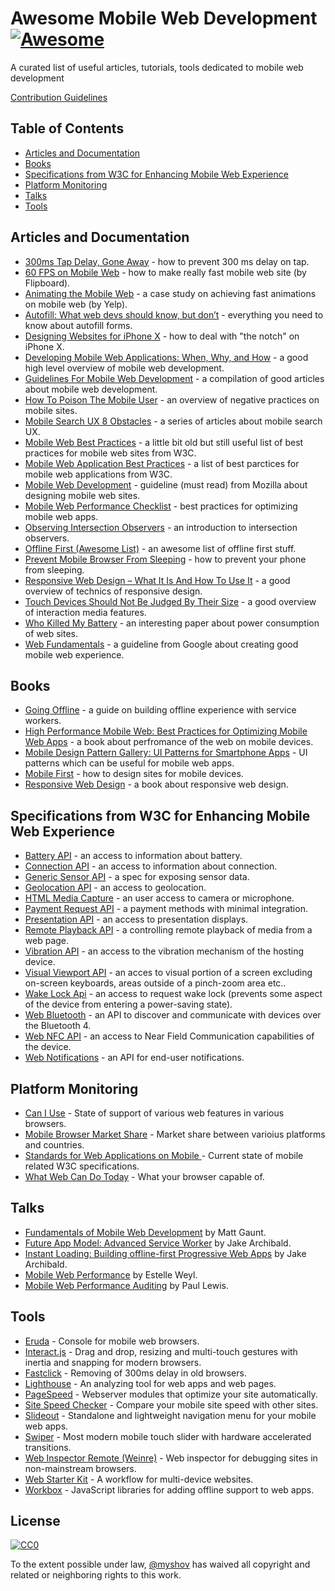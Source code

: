 # Awesome Mobile Web Development [![Awesome](https://awesome.re/badge.svg)](https://awesome.re)

A curated list of useful articles, tutorials, tools dedicated to mobile web development

<a href="https://github.com/myshov/awesome-mobile-web-development/blob/master/CONTRIBUTION.md">Contribution Guidelines</a>


## Table of Contents

- [Articles and Documentation](#articles-and-documentation)
- [Books](#books)
- [Specifications from W3C for Enhancing Mobile Web Experience](#specifications-from-w3c-for-enhancing-mobile-web-experience)
- [Platform Monitoring](#platform-monitoring)
- [Talks](#talks)
- [Tools](#tools)


## Articles and Documentation

- [300ms Tap Delay, Gone Away](https://developers.google.com/web/updates/2013/12/300ms-tap-delay-gone-away) - how to prevent 300 ms delay on tap.
- [60 FPS on Mobile Web](http://engineering.flipboard.com/2015/02/mobile-web) - how to make really fast mobile web site (by Flipboard).
- [Animating the Mobile Web](https://engineeringblog.yelp.com/2015/01/animating-the-mobile-web.html) - a case study on achieving fast animations on mobile web (by Yelp).
- [Autofill: What web devs should know, but don’t](https://cloudfour.com/thinks/autofill-what-web-devs-should-know-but-dont/) - everything you need to know about autofill forms.
- [Designing Websites for iPhone X](https://webkit.org/blog/7929/designing-websites-for-iphone-x/) - how to deal with "the notch" on iPhone X.
- [Developing Mobile Web Applications: When, Why, and How](https://www.toptal.com/android/developing-mobile-web-apps-when-why-and-how) - a good high level overview of mobile web development.
- [Guidelines For Mobile Web Development](https://www.smashingmagazine.com/guidelines-for-mobile-web-development/) - a compilation of good articles about mobile web development.
- [How To Poison The Mobile User](https://www.smashingmagazine.com/2016/10/how-to-poison-the-mobile-user/) - an overview of negative practices on mobile sites.
- [Mobile Search UX 8 Obstacles](https://blog.algolia.com/mobile-search-ux-8-obstacles/) - a series of articles about mobile search UX.
- [Mobile Web Best Practices](https://www.w3.org/TR/mobile-bp/) - a little bit old but still useful list of best practices for mobile web sites from W3C.
- [Mobile Web Application Best Practices](https://www.w3.org/TR/mwabp/) - a list of best parctices for mobile web applications from W3C.
- [Mobile Web Development](https://developer.mozilla.org/en-US/docs/Web/Guide/Mobile) - guideline (must read) from Mozilla about designing mobile web sites.
- [Mobile Web Performance Checklist](https://www.oreilly.com/ideas/mobile-web-performance-checklist) - best practices for optimizing mobile web apps.
- [Observing Intersection Observers](https://davidwalsh.name/intersection-observers) - an introduction to intersection observers.
- [Offline First (Awesome List)](https://github.com/pazguille/offline-first) - an awesome list of offline first stuff.
- [Prevent Mobile Browser From Sleeping](https://davidwalsh.name/wake-lock-shim) - how to prevent your phone from sleeping.
- [Responsive Web Design – What It Is And How To Use It](https://www.smashingmagazine.com/2011/01/guidelines-for-responsive-web-design/) - a good overview of technics of responsive design.
- [Touch Devices Should Not Be Judged By Their Size](https://css-tricks.com/touch-devices-not-judged-size/) - a good overview of interaction media features.
- [Who Killed My Battery](https://mobisocial.stanford.edu/papers/boneh-www2012.pdf) - an interesting paper about power consumption of web sites.
- [Web Fundamentals](https://developers.google.com/web/fundamentals/) - a guideline from Google about creating good mobile web experience.


## Books

- [Going Offline](https://abookapart.com/products/going-offline) - a guide on building offline experience with service workers.
- [High Performance Mobile Web: Best Practices for Optimizing Mobile Web Apps](https://www.amazon.com/High-Performance-Mobile-Web-Optimizing/dp/1491912553) - a book about perfromance of the web on mobile devices.
- [Mobile Design Pattern Gallery: UI Patterns for Smartphone Apps](https://www.amazon.com/Mobile-Design-Pattern-Gallery-Smartphone/dp/1449363636) - UI patterns which can be useful for mobile web apps.
- [Mobile First](https://abookapart.com/products/mobile-first) - how to design sites for mobile devices.
- [Responsive Web Design](https://abookapart.com/products/responsive-web-design) - a book about responsive web design.


## Specifications from W3C for Enhancing Mobile Web Experience

- [Battery API](https://www.w3.org/TR/battery-status/) - an access to information about battery.
- [Connection API](http://wicg.github.io/netinfo/) - an access to information about connection.
- [Generic Sensor API](https://www.w3.org/TR/generic-sensor/) - a spec for exposing sensor data.
- [Geolocation API](https://www.w3.org/TR/geolocation-API/) - an access to geolocation.
- [HTML Media Capture](https://www.w3.org/TR/html-media-capture/) - an user access to camera or microphone.
- [Payment Request API](https://www.w3.org/TR/payment-request/) - a payment methods with minimal integration.
- [Presentation API](https://www.w3.org/TR/presentation-api/) - an access to presentation displays.
- [Remote Playback API](https://www.w3.org/TR/remote-playback/) - a controlling remote playback of media from a web page.
- [Vibration API](https://www.w3.org/TR/vibration/) - an access to the vibration mechanism of the hosting device.
- [Visual Viewport API](https://wicg.github.io/visual-viewport/) - an acces to visual portion of a screen excluding on-screen keyboards, areas outside of a pinch-zoom area etc..
- [Wake Lock Api](https://www.w3.org/TR/wake-lock/) - an access to request wake lock (prevents some aspect of the device from entering a power-saving state).
- [Web Bluetooth](https://webbluetoothcg.github.io/web-bluetooth/) - an API to discover and communicate with devices over the Bluetooth 4.
- [Web NFC API](https://w3c.github.io/web-nfc/) - an access to Near Field Communication capabilities of the device.
- [Web Notifications](https://www.w3.org/TR/notifications/) - an API for end-user notifications.


## Platform Monitoring

- [Can I Use](https://caniuse.com/) - State of support of various web features in various browsers.
- [Mobile Browser Market Share](http://gs.statcounter.com/browser-market-share/mobile/) - Market share between varioius platforms and countries.
- [Standards for Web Applications on Mobile ](https://www.w3.org/Mobile/mobile-web-app-state) - Current state of mobile related W3C specifications.
- [What Web Can Do Today](https://whatwebcando.today) - What your browser capable of.


## Talks

- [Fundamentals of Mobile Web Development](https://www.youtube.com/watch?v=z6dg_V22wV0) by Matt Gaunt.
- [Future App Model: Advanced Service Worker](https://www.youtube.com/watch?v=J2dOTKBoTL4) by Jake Archibald.
- [Instant Loading: Building offline-first Progressive Web Apps](https://www.youtube.com/watch?v=cmGr0RszHc8) by Jake Archibald.
- [Mobile Web Performance](https://www.youtube.com/watch?v=AfVL4Uk_UAk) by Estelle Weyl.
- [Mobile Web Performance Auditing](https://www.youtube.com/watch?v=WrA85a4ZIaM) by Paul Lewis.


## Tools

- [Eruda](https://github.com/liriliri/eruda) - Console for mobile web browsers.
- [Interact.js](https://github.com/taye/interact.js) - Drag and drop, resizing and multi-touch gestures with inertia and snapping for modern browsers.
- [Fastclick](https://github.com/ftlabs/fastclick) - Removing of 300ms delay in old browsers.
- [Lighthouse](https://github.com/GoogleChrome/lighthouse) - An analyzing tool for web apps and web pages.
- [PageSpeed](https://www.modpagespeed.com/) - Webserver modules that optimize your site automatically.
- [Site Speed Checker](https://www.thinkwithgoogle.com/feature/mobile/) - Compare your mobile site speed with other sites.
- [Slideout](https://github.com/Mango/slideout) - Standalone and lightweight navigation menu for your mobile web apps.
- [Swiper](https://github.com/nolimits4web/swiper/) - Most modern mobile touch slider with hardware accelerated transitions.
- [Web Inspector Remote (Weinre)](https://www.npmjs.com/package/weinre) - Web inspector for debugging sites in non-mainstream browsers.
- [Web Starter Kit](https://github.com/google/web-starter-kit) - A workflow for multi-device websites.
- [Workbox](https://developers.google.com/web/tools/workbox/) - JavaScript libraries for adding offline support to web apps.


## License

[![CC0](https://i.creativecommons.org/p/zero/1.0/88x31.png)](https://creativecommons.org/publicdomain/zero/1.0/)

To the extent possible under law, [@myshov](https://github.com/myshov) has waived all copyright and related or neighboring rights to this work.
